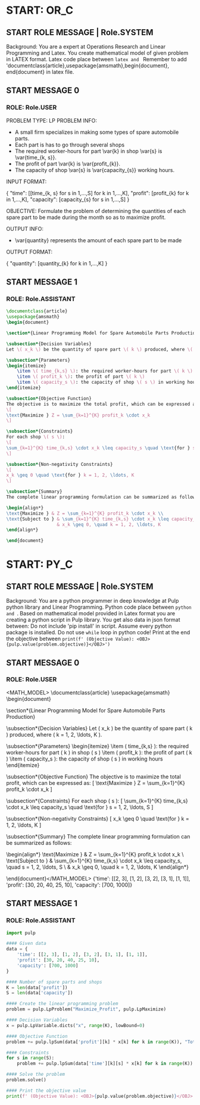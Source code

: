 # START: OR_C 
## START ROLE MESSAGE | Role.SYSTEM 
Background: You are a expert at Operations Research and Linear Programming and Latex. You create mathematical model of given problem in LATEX format. Latex code place between ```latex and ``` Remember to add 'documentclass{article},usepackage{amsmath},begin{document}, end{document} in latex file. 
## START MESSAGE 0 
### ROLE: Role.USER
<DESCRIPTION>
PROBLEM TYPE: LP
PROBLEM INFO:

- A small firm specializes in making some types of spare automobile parts. 
- Each part is has to go through several shops 
- The required worker-hours for part \var{k} in shop \var{s} is \var{time_{k, s}}.
- The profit of part \var{k} is \var{profit_{k}}.
- The capacity of shop \var{s} is \var{capacity_{s}} working hours.

INPUT FORMAT:

{
	"time": [[time_{k, s} for s in 1,...,S] for k in 1,...,K],
	"profit": [profit_{k} for k in 1,...,K],
	"capacity": [capacity_{s} for s in 1,...,S]
}


OBJECTIVE: Formulate the problem of determining the quantities of each spare part to be made during the month so as to maximize profit.

OUTPUT INFO:

- \var{quantity} represents the amount of each spare part to be made

OUTPUT FORMAT:

{
	"quantity": [quantity_{k} for k in 1,...,K]
}
</DESCRIPTION>


## START MESSAGE 1 
### ROLE: Role.ASSISTANT
```latex
\documentclass{article}
\usepackage{amsmath}
\begin{document}

\section*{Linear Programming Model for Spare Automobile Parts Production}

\subsection*{Decision Variables}
Let \( x_k \) be the quantity of spare part \( k \) produced, where \( k = 1, 2, \ldots, K \).

\subsection*{Parameters}
\begin{itemize}
    \item \( time_{k,s} \): the required worker-hours for part \( k \) in shop \( s \)
    \item \( profit_k \): the profit of part \( k \)
    \item \( capacity_s \): the capacity of shop \( s \) in working hours
\end{itemize}

\subsection*{Objective Function}
The objective is to maximize the total profit, which can be expressed as:
\[
\text{Maximize } Z = \sum_{k=1}^{K} profit_k \cdot x_k
\]

\subsection*{Constraints}
For each shop \( s \):
\[
\sum_{k=1}^{K} time_{k,s} \cdot x_k \leq capacity_s \quad \text{for } s = 1, 2, \ldots, S
\]

\subsection*{Non-negativity Constraints}
\[
x_k \geq 0 \quad \text{for } k = 1, 2, \ldots, K
\]

\subsection*{Summary}
The complete linear programming formulation can be summarized as follows:

\begin{align*}
\text{Maximize } & Z = \sum_{k=1}^{K} profit_k \cdot x_k \\
\text{Subject to } & \sum_{k=1}^{K} time_{k,s} \cdot x_k \leq capacity_s, \quad s = 1, 2, \ldots, S \\
                   & x_k \geq 0, \quad k = 1, 2, \ldots, K
\end{align*}

\end{document}
```

# START: PY_C 
## START ROLE MESSAGE | Role.SYSTEM 
Background: You are a python programmer in deep knowledge at Pulp python library and Linear Programming. Python code place between ```python and ```. Based on mathematical model provided in Latex format you are creating a python script in Pulp library. You get also data in json format between: <DATA></DATA> Do not include 'pip install' in script. Assume every python package is installed. Do not use `while` loop in python code! Print at the end the objective between <OBJ></OBJ> `print(f' (Objective Value): <OBJ>{pulp.value(problem.objective)}</OBJ>')` 
## START MESSAGE 0 
### ROLE: Role.USER
<MATH_MODEL>
\documentclass{article}
\usepackage{amsmath}
\begin{document}

\section*{Linear Programming Model for Spare Automobile Parts Production}

\subsection*{Decision Variables}
Let \( x_k \) be the quantity of spare part \( k \) produced, where \( k = 1, 2, \ldots, K \).

\subsection*{Parameters}
\begin{itemize}
    \item \( time_{k,s} \): the required worker-hours for part \( k \) in shop \( s \)
    \item \( profit_k \): the profit of part \( k \)
    \item \( capacity_s \): the capacity of shop \( s \) in working hours
\end{itemize}

\subsection*{Objective Function}
The objective is to maximize the total profit, which can be expressed as:
\[
\text{Maximize } Z = \sum_{k=1}^{K} profit_k \cdot x_k
\]

\subsection*{Constraints}
For each shop \( s \):
\[
\sum_{k=1}^{K} time_{k,s} \cdot x_k \leq capacity_s \quad \text{for } s = 1, 2, \ldots, S
\]

\subsection*{Non-negativity Constraints}
\[
x_k \geq 0 \quad \text{for } k = 1, 2, \ldots, K
\]

\subsection*{Summary}
The complete linear programming formulation can be summarized as follows:

\begin{align*}
\text{Maximize } & Z = \sum_{k=1}^{K} profit_k \cdot x_k \\
\text{Subject to } & \sum_{k=1}^{K} time_{k,s} \cdot x_k \leq capacity_s, \quad s = 1, 2, \ldots, S \\
                   & x_k \geq 0, \quad k = 1, 2, \ldots, K
\end{align*}

\end{document}</MATH_MODEL>
<DATA>
{'time': [[2, 3], [1, 2], [3, 2], [3, 1], [1, 1]], 'profit': [30, 20, 40, 25, 10], 'capacity': [700, 1000]}</DATA>


## START MESSAGE 1 
### ROLE: Role.ASSISTANT
```python
import pulp

#### Given data
data = {
    'time': [[2, 3], [1, 2], [3, 2], [3, 1], [1, 1]],
    'profit': [30, 20, 40, 25, 10],
    'capacity': [700, 1000]
}

#### Number of spare parts and shops
K = len(data['profit'])
S = len(data['capacity'])

#### Create the linear programming problem
problem = pulp.LpProblem("Maximize_Profit", pulp.LpMaximize)

#### Decision Variables
x = pulp.LpVariable.dicts("x", range(K), lowBound=0)

#### Objective Function
problem += pulp.lpSum(data['profit'][k] * x[k] for k in range(K)), "Total_Profit"

#### Constraints
for s in range(S):
    problem += pulp.lpSum(data['time'][k][s] * x[k] for k in range(K)) <= data['capacity'][s], f"Capacity_Constraint_{s + 1}"

#### Solve the problem
problem.solve()

#### Print the objective value
print(f' (Objective Value): <OBJ>{pulp.value(problem.objective)}</OBJ>')
```

